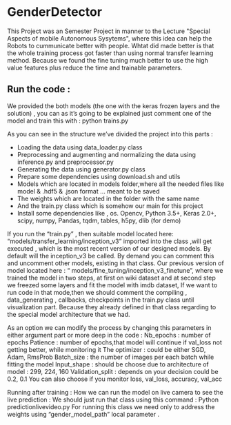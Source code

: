 # GenderDetector
This Project was an Semester Project in manner to the Lecture "Special Aspects of mobile Autonomous Sysytems", where this idea can help the Robots to cummunicate better with people.
Whtat did made better is that the whole training process got faster than using normal transfer learning method. Because we found the fine tuning much better to use the high value features plus reduce the time and trainable parameters.


## Run the code :
We provided the both models (the one with the keras frozen layers and the solution) , you can as it’s going to be explained just comment one of the model and train this with : python trains.py

As you can see in the structure we’ve divided the project into this parts :
- Loading the data using data_loader.py class
- Preprocessing and augmenting and normalizing the data using inference.py and preprocessor.py
- Generating the data using generator.py class
- Prepare some dependencies using download.sh and utils
- Models which are located in models folder,where all the needed files like model & .hdf5 & .json format … meant to be saved
- The weights which are located in the folder with the same name
- And the train.py class which is somehow our main for this project
- Install some dependencies like , os. Opencv, Python 3.5+, Keras 2.0+, scipy, numpy, Pandas, tqdm, tables, h5py, dlib (for demo)


If you run the “train.py” , then suitable model located here: “models/transfer_learning/inception_v3”  imported into the class ,will get executed , which is the most recent version of our designed models.
By default will the inception_v3 be called. By demand you can comment this and uncomment other models, existing in that class.
Our previous version of model located here : “ models/fine_tuning/inception_v3_finetune”, where we trained the model in two steps, at first on wiki dataset and at second step we freezed some layers and fit the model with imdb dataset,
If we want to run code in that mode,then we should comment the compiling , data_generating , callbacks, checkpoints in the train.py class until visualization part. Because they already defined  in that class regarding to the special model architecture that we had.

As an option we can modify the process by changing this parameters in either argument part or more deep in the code :
Nb_epochs : number of epochs
Patience : number of epochs,that model will continue if val_loss not getting better, while monitoring it
The optimizer : could be either SGD, Adam, RmsProb
Batch_size : the number of images per each batch while fitting the model
Input_shape : should be choose due to architecture of model : 299, 224, 160
Validation_split : depends on your decision could be 0.2, 0.1 
You can also choose if you monitor loss, val_loss, accuracy,  val_acc
 

Running after training :
	How we can run the model on live camera to see the live prediction :
We should just run that class using this command :
	Python predictionlivevideo.py
For running this class we need only to address the weights using “gender_model_path” local parameter . 
